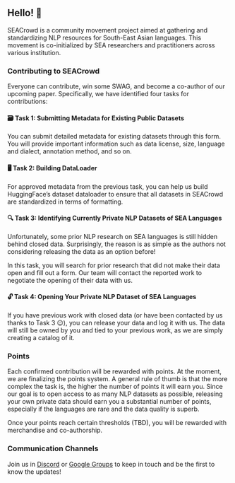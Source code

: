 ## Hello! 👋

SEACrowd is a community movement project aimed at gathering and standardizing NLP resources for South-East Asian languages. 
This movement is co-initialized by SEA researchers and practitioners across various institution.


### Contributing to SEACrowd

Everyone can contribute, win some SWAG, and become a co-author of our upcoming paper.
Specifically, we have identified four tasks for contributions:

#### 🗃️ Task 1: Submitting Metadata for Existing Public Datasets

You can submit detailed metadata for existing datasets through this form. You will provide important information such as data license, size, language and dialect, annotation method, and so on.

#### 🖥️ Task 2: Building DataLoader

For approved metadata from the previous task, you can help us build HuggingFace’s dataset dataloader to ensure that all datasets in SEACrowd are standardized in terms of formatting.

#### 🔍 Task 3: Identifying Currently Private NLP Datasets of SEA Languages

Unfortunately, some prior NLP research on SEA languages is still hidden behind closed data. Surprisingly, the reason is as simple as the authors not considering releasing the data as an option before!

In this task, you will search for prior research that did not make their data open and fill out a form. Our team will contact the reported work to negotiate the opening of their data with us.

#### 🔓 Task 4: Opening Your Private NLP Dataset of SEA Languages

If you have previous work with closed data (or have been contacted by us thanks to Task 3 😉), you can release your data and log it with us. The data will still be owned by you and tied to your previous work, as we are simply creating a catalog of it.

### Points

Each confirmed contribution will be rewarded with points. At the moment, we are finalizing the points system. A general rule of thumb is that the more complex the task is, the higher the number of points it will earn you. Since our goal is to open access to as many NLP datasets as possible, releasing your own private data should earn you a substantial number of points, especially if the languages are rare and the data quality is superb.

Once your points reach certain thresholds (TBD), you will be rewarded with merchandise and co-authorship.

### Communication Channels

Join us in [Discord](https://discord.gg/XXRHFuvkTA) or [Google Groups](https://groups.google.com/u/0/g/seacrowd) to keep in touch and be the first to know the updates!
